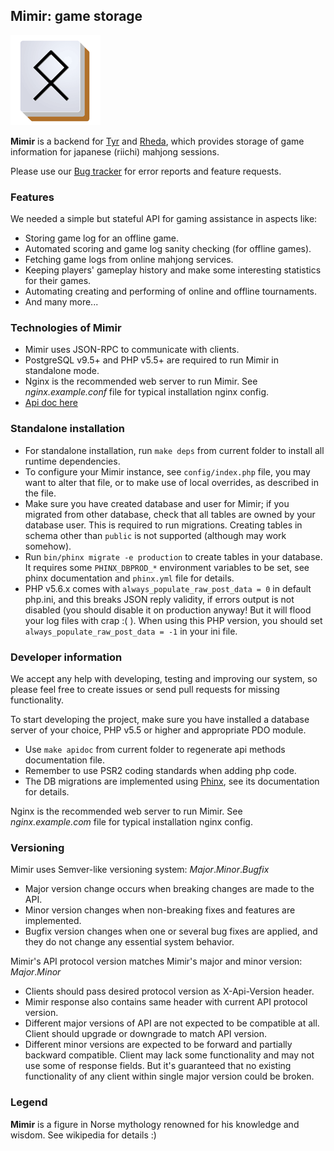 ## Mimir: game storage

![Mimir](www/mimirhires.png?raw=true "Mimir")

**Mimir** is a backend for [Tyr](https://github.com/MahjongPantheon/pantheon/tree/master/Tyr) and 
[Rheda](https://github.com/MahjongPantheon/pantheon/tree/master/Rheda), which provides storage of game 
information for japanese (riichi) mahjong sessions. 

Please use our [Bug tracker](https://pantheon.myjetbrains.com/youtrack/issues/MIMIR) for error reports
and feature requests.

### Features

We needed a simple but stateful API for gaming assistance in aspects like:
- Storing game log for an offline game.
- Automated scoring and game log sanity checking (for offline games).
- Fetching game logs from online mahjong services.
- Keeping players' gameplay history and make some interesting statistics for their games.
- Automating creating and performing of online and offline tournaments.
- And many more...

### Technologies of Mimir

- Mimir uses JSON-RPC to communicate with clients.
- PostgreSQL v9.5+ and PHP v5.5+ are required to run Mimir in standalone mode.
- Nginx is the recommended web server to run Mimir. See *nginx.example.conf* file for typical installation nginx config.
- [Api doc here](APIDOC.md)

### Standalone installation

- For standalone installation, run `make deps` from current folder to install all runtime dependencies.
- To configure your Mimir instance, see `config/index.php` file, you may want to alter that file, or to make use of
local overrides, as described in the file.
- Make sure you have created database and user for Mimir; if you migrated from other database, check that all tables
are owned by your database user. This is required to run migrations. Creating tables in schema other than `public` is
not supported (although may work somehow).
- Run `bin/phinx migrate -e production` to create tables in your database. It requires some `PHINX_DBPROD_*` environment
variables to be set, see phinx documentation and `phinx.yml` file for details.
- PHP v5.6.x comes with `always_populate_raw_post_data = 0` in default php.ini, and this breaks JSON reply validity, 
if errors output is not disabled (you should disable it on production anyway! But it will flood your log files with 
crap :( ). When using this PHP version, you should set `always_populate_raw_post_data = -1` in your ini file.

### Developer information

We accept any help with developing, testing and improving our system, so please feel free to create issues or send 
pull requests for missing functionality.

To start developing the project, make sure you have installed a database server of your choice, PHP v5.5 or higher 
and appropriate PDO module.
- Use `make apidoc` from current folder to regenerate api methods documentation file.
- Remember to use PSR2 coding standards when adding php code.
- The DB migrations are implemented using [Phinx](http://docs.phinx.org), see its documentation for details.

Nginx is the recommended web server to run Mimir. See *nginx.example.com* file for typical installation nginx config.

### Versioning

Mimir uses Semver-like versioning system: *Major*.*Minor*.*Bugfix*
- Major version change occurs when breaking changes are made to the API. 
- Minor version changes when non-breaking fixes and features are implemented.  
- Bugfix version changes when one or several bug fixes are applied, and they do not change any essential system behavior.

Mimir's API protocol version matches Mimir's major and minor version: *Major*.*Minor*
- Clients should pass desired protocol version as X-Api-Version header.
- Mimir response also contains same header with current API protocol version.
- Different major versions of API are not expected to be compatible at all. Client should upgrade or downgrade to match 
API version.
- Different minor versions are expected to be forward and partially backward compatible. Client may lack some 
functionality and may not use some of response fields. But it's guaranteed that no existing functionality of any 
client within single major version could be broken.

### Legend

**Mimir** is a figure in Norse mythology renowned for his knowledge and wisdom. See wikipedia for details :)

